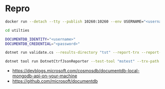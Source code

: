 # Repro

```bash
docker run --detach --tty --publish 10260:10260 --env USERNAME="<username>" --env PASSWORD="<password>" ghcr.io/microsoft/documentdb/documentdb-local:latest
```

```bash
cd utilties
```

```bash
DOCUMENTDB_IDENTITY="<username>"
DOCUMENTDB_CREDENTIAL="<password>"
```

```bash
dotnet run validate.cs --results-directory "tst" --report-trx --report-trx-filename "results.trx" --no-ansi --ignore-exit-code "2"
```

```bash
dotnet tool run DotnetCtrfJsonReporter --test-tool "mstest" --trx-path "tst/results.trx" --output-directory "ctrf" --output-filename "report.json"
```

- <https://devblogs.microsoft.com/cosmosdb/documentdb-local-mongodb-api-on-your-machine>
- <https://github.com/microsoft/documentdb>
